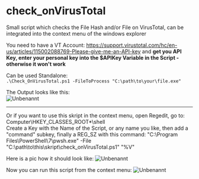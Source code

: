 # check_onVirusTotal
Small script which checks the File Hash and/or File on VirusTotal, can be integrated into the context menu of the windows explorer

You need to have a VT Account:
https://support.virustotal.com/hc/en-us/articles/115002088769-Please-give-me-an-API-key
and **get you API Key, enter your personal key into the $APIKey Variable in the Script - otherwise it won't work**

Can be used Standalone:\
`.\Check_OnVirusTotal.ps1 -FileToProcess "C:\path\to\your\file.exe"`

The Output looks like this:\
![Unbenannt](https://user-images.githubusercontent.com/76947368/112163531-6866a700-8bed-11eb-8057-1a110e8f0102.PNG)
***


Or if you want to use this skript in the context menu, open Regedit, go to:\
Computer\HKEY_CLASSES_ROOT\*\shell\
Create a Key with the Name of the Script, or any name you like, then add a "command" subkey, finally a REG_SZ with this command:
"C:\Program Files\PowerShell\7\pwsh.exe" -File "C:\path\to\this\skript\check_onVirusTotal.ps1" "%V" 

Here is a pic how it should look like:
![Unbenannt](https://user-images.githubusercontent.com/76947368/112162501-67814580-8bec-11eb-826e-7d7c8dfa5d97.PNG)

Now you can run this script from the context menu:
![Unbenannt](https://user-images.githubusercontent.com/76947368/112162607-7e279c80-8bec-11eb-9cbc-722d7c094d93.PNG)

